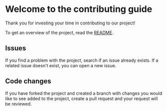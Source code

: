 # Welcome to the contributing guide

Thank you for investing your time in contributing to our project!

To get an overview of the project, read the [README](README.md).

## Issues

If you find a problem with the project, search if an issue already exists. If a related issue doesn't exist, you can open a new issue.

## Code changes

If you have forked the project and created a branch with changes you would like to see added to the project, create a pull request and your request will be reviewed.
